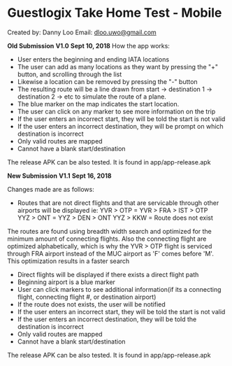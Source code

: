 ﻿# Guestlogix Take Home Test - Mobile

Created by: Danny Loo
Email: dloo.uwo@gmail.com


********************Old Submission********************
********************V1.0********************
********************Sept 10, 2018********************
How the app works:

- User enters the beginning and ending IATA locations 
- The user can add as many locations as they want by pressing the "+" button, and scrolling through the list
- Likewise a location can be removed by pressing the "-" button
- The resulting route will be a line drawn from start -> destination 1 -> destination 2 -> etc to simulate
the route of a plane. 
- The blue marker on the map indicates the start location.  
- The user can click on any marker to see more information on the trip 
- If the user enters an incorrect start, they will be told the start is not valid 
- If the user enters an incorrect destination, they will be prompt on which destination is incorrect
- Only valid routes are mapped 
- Cannot have a blank start/destination

The release APK can be also tested. It is found in app/app-release.apk




********************New Submission********************
********************V1.1********************
********************Sept 16, 2018********************

Changes made are as follows: 

- Routes that are not direct flights and that are servicable through other airports will be displayed
	ie: 	YVR > OTP = YVR > FRA > IST > OTP 	
		YYZ > ONT = YYZ > DEN > ONT	
		YYZ > KKW = Route does not exist	
		
The routes are found using breadth width search and optimized for the minimum amount of connecting flights. Also the connecting flight are optimized alphabetically, which is why the YVR > OTP flight is serviced through FRA airport instead of the MUC airport as 'F' comes before 'M'. This optimization results in a faster search
			
	
- Direct flights will be displayed if there exists a direct flight path
- Beginning airport is a blue marker
- User can click markers to see additional information(if its a connecting flight, connecting flight #, or destination airport)
- If the route does not exists, the user will be notified 
- If the user enters an incorrect start, they will be told the start is not valid 
- If the user enters an incorrect destination, they will be told the destination is incorrect
- Only valid routes are mapped 
- Cannot have a blank start/destination

The release APK can be also tested. It is found in app/app-release.apk
